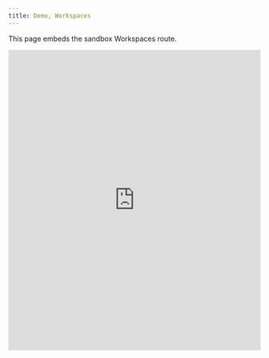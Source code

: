 ```yaml
---
title: Demo, Workspaces
---
```


This page embeds the sandbox Workspaces route.

<iframe src="http://127.0.0.1:5173/workspaces" width="100%" height="600" frameborder="0"></iframe>
